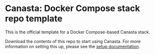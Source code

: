 # Canasta: Docker Compose stack repo template
This is the official template for a Docker Compose-based Canasta stack.

Download the contents of this repo to start using Canasta. For more information on setting this up, please see the [setup documentation](https://canasta.wiki/setup).
